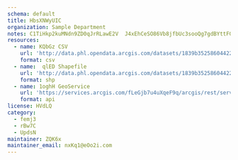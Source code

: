 ```yaml
---
schema: default
title: HbsXNWyUIC 
organization: Sample Department 
notes: C1TiHkp2kuMNdn9ZD0qJrRLawE2V  J4xEhCeSO86Vb8jfbUc3sooQg7gdBYttFGZi6SFT4nwPj9GysrDKucY5LWKIeaPAWIXXmz 
resources:
  - name: KQbGz CSV
    url: 'http://data.phl.opendata.arcgis.com/datasets/1839b35258604422b0b520cbb668df0d_0.csv'
    format: csv
  - name:  qlED Shapefile
    url: 'http://data.phl.opendata.arcgis.com/datasets/1839b35258604422b0b520cbb668df0d_0.zip'
    format: shp
  - name: 1oghH GeoService
    url: 'https://services.arcgis.com/fLeGjb7u4uXqeF9q/arcgis/rest/services/Air_Monitoring_Stations/FeatureServer/0/query'
    format: api
license: HVdLQ 
category:
  - femj3 
  - rBw7C 
  - UpdsN 
maintainer: ZQK6x  
maintainer_email: nxKq1@eOo2i.com
---
```

